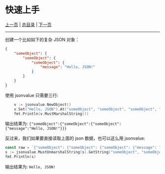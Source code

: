# 快速上手

[上一页](./01_introduction.md) | [总目录](./README.md) | [下一页](03_get.md)

---

创建一个比如如下的复杂 JSON 对象：

```json
{
	"someObject": {
		"someObject": {
			"someObject": {
				"message": "Hello, JSON!"
			}
		}
	}
}
```

使用 jsonvalue 只需要三行:

```go
	v := jsonvalue.NewObject()
	v.Set("Hello, JSON").At("someObject", "someObject", "someObject", "message")
	fmt.Println(v.MustMarshalString())
```

输出结果为: `{"someObject":{"someObject":{"someObject":{"message":"Hello, JSON!"}}}`

反过来，我们如果要直接读取上面的 json 数据，也可以这么用 jsonvalue: 

```go
const raw = `{"someObject": {"someObject": {"someObject": {"message": "Hello, JSON!"}}}}`
s := jsonvalue.MustUnmarshalString(s).GetString("someObject", "someObject", "someObject", "message")
fmt.Println(s)
```

输出结果为: `Hello, JSON!`



